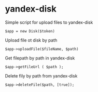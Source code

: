 # yandex-disk
Simple script for upload files to yandex-disk

``$app = new Disk($token)``  	

Upload file ot disk by path 

``$app->uploadFile($fileName, $path)``	 
	
Get filepath by path in yandex-disk

``$app->getFileUrl ( $path );``	
	
Delete fily by path from yandex-disk 

``$app->deleteFile($path, [true]);``



